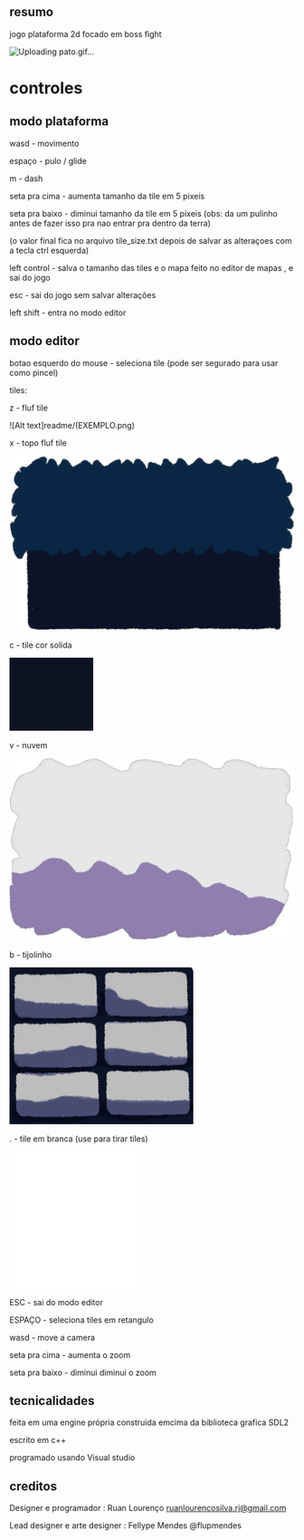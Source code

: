 ## resumo

jogo plataforma 2d focado em boss fight

![Uploading pato.gif…]()



# controles

## modo plataforma

wasd - movimento

espaço - pulo / glide

m - dash

seta pra cima - aumenta tamanho da tile em 5 pixeis

seta pra baixo - diminui tamanho da tile em 5 pixeis (obs: da um pulinho antes de fazer isso pra nao entrar pra dentro da terra)

(o valor final fica no arquivo tile_size.txt depois de salvar as alteraçoes com a tecla ctrl esquerda)

left control - salva o tamanho das tiles e o mapa feito no editor de mapas , e sai do jogo

esc - sai do jogo sem salvar alterações

left shift - entra no modo editor

## modo editor

botao esquerdo do mouse - seleciona tile (pode ser segurado para usar como pincel)

tiles:

z - fluf tile

![Alt text]readme/(EXEMPLO.png)

x - topo fluf tile

![Alt text](readme/FlorestaNegraTilesetFrames6.png)

c - tile cor solida

![Alt text](readme/Full.png)

v - nuvem

![Alt text](readme/FlorestaNegraTilesetFrames10.png)

b - tijolinho

![Alt text](readme/tijolo.png)

. - tile em branca (use para tirar tiles)

![Alt text](readme/NADA.png)

ESC - sai do modo editor

ESPAÇO - seleciona tiles em retangulo

wasd - move a camera

seta pra cima - aumenta o zoom

seta pra baixo - diminui diminui o zoom

## tecnicalidades

feita em uma engine própria construida emcima da biblioteca grafica SDL2

escrito em c++

programado usando Visual studio

## creditos

Designer e programador : Ruan Lourenço ruanlourencosilva.rj@gmail.com

Lead designer e arte designer : Fellype Mendes @flupmendes
